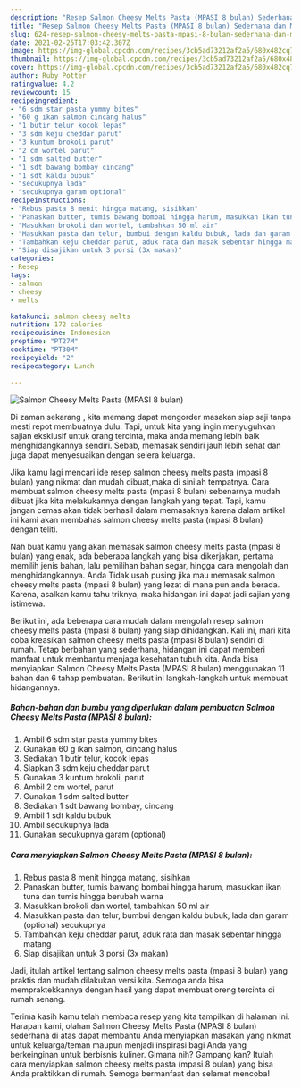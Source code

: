 ```yaml
---
description: "Resep Salmon Cheesy Melts Pasta (MPASI 8 bulan) Sederhana dan Mudah Dibuat"
title: "Resep Salmon Cheesy Melts Pasta (MPASI 8 bulan) Sederhana dan Mudah Dibuat"
slug: 624-resep-salmon-cheesy-melts-pasta-mpasi-8-bulan-sederhana-dan-mudah-dibuat
date: 2021-02-25T17:03:42.307Z
image: https://img-global.cpcdn.com/recipes/3cb5ad73212af2a5/680x482cq70/salmon-cheesy-melts-pasta-mpasi-8-bulan-foto-resep-utama.jpg
thumbnail: https://img-global.cpcdn.com/recipes/3cb5ad73212af2a5/680x482cq70/salmon-cheesy-melts-pasta-mpasi-8-bulan-foto-resep-utama.jpg
cover: https://img-global.cpcdn.com/recipes/3cb5ad73212af2a5/680x482cq70/salmon-cheesy-melts-pasta-mpasi-8-bulan-foto-resep-utama.jpg
author: Ruby Potter
ratingvalue: 4.2
reviewcount: 15
recipeingredient:
- "6 sdm star pasta yummy bites"
- "60 g ikan salmon cincang halus"
- "1 butir telur kocok lepas"
- "3 sdm keju cheddar parut"
- "3 kuntum brokoli parut"
- "2 cm wortel parut"
- "1 sdm salted butter"
- "1 sdt bawang bombay cincang"
- "1 sdt kaldu bubuk"
- "secukupnya lada"
- "secukupnya garam optional"
recipeinstructions:
- "Rebus pasta 8 menit hingga matang, sisihkan"
- "Panaskan butter, tumis bawang bombai hingga harum, masukkan ikan tuna dan tumis hingga berubah warna"
- "Masukkan brokoli dan wortel, tambahkan 50 ml air"
- "Masukkan pasta dan telur, bumbui dengan kaldu bubuk, lada dan garam (optional) secukupnya"
- "Tambahkan keju cheddar parut, aduk rata dan masak sebentar hingga matang"
- "Siap disajikan untuk 3 porsi (3x makan)"
categories:
- Resep
tags:
- salmon
- cheesy
- melts

katakunci: salmon cheesy melts 
nutrition: 172 calories
recipecuisine: Indonesian
preptime: "PT27M"
cooktime: "PT30M"
recipeyield: "2"
recipecategory: Lunch

---
```



![Salmon Cheesy Melts Pasta (MPASI 8 bulan)](https://img-global.cpcdn.com/recipes/3cb5ad73212af2a5/680x482cq70/salmon-cheesy-melts-pasta-mpasi-8-bulan-foto-resep-utama.jpg)

Di zaman  sekarang , kita memang dapat mengorder masakan siap saji tanpa mesti repot membuatnya dulu. Tapi, untuk kita yang ingin menyuguhkan sajian eksklusif untuk orang tercinta, maka anda memang lebih baik menghidangkannya sendiri. Sebab, memasak sendiri jauh lebih sehat dan juga dapat menyesuaikan dengan selera keluarga.

Jika kamu lagi mencari ide resep salmon cheesy melts pasta (mpasi 8 bulan) yang nikmat dan mudah dibuat,maka di sinilah tempatnya. Cara membuat salmon cheesy melts pasta (mpasi 8 bulan)  sebenarnya mudah dibuat jika kita melakukannya dengan langkah yang tepat. Tapi, kamu jangan cemas akan tidak berhasil dalam memasaknya 
karena dalam artikel ini kami akan membahas salmon cheesy melts pasta (mpasi 8 bulan) dengan teliti.  



Nah buat kamu yang akan memasak salmon cheesy melts pasta (mpasi 8 bulan) yang enak, ada beberapa langkah yang bisa dikerjakan, pertama memilih jenis bahan, lalu pemilihan bahan segar, hingga cara mengolah dan menghidangkannya. Anda Tidak usah pusing jika mau memasak salmon cheesy melts pasta (mpasi 8 bulan) yang lezat di mana pun anda berada. Karena, asalkan kamu  tahu triknya, maka hidangan ini dapat jadi sajian yang istimewa.

Berikut ini, ada beberapa cara mudah dalam mengolah resep salmon cheesy melts pasta (mpasi 8 bulan) yang siap dihidangkan. Kali ini, mari kita coba kreasikan salmon cheesy melts pasta (mpasi 8 bulan) sendiri di rumah. Tetap berbahan yang sederhana, hidangan ini dapat memberi manfaat untuk membantu menjaga kesehatan tubuh kita. Anda bisa menyiapkan Salmon Cheesy Melts Pasta (MPASI 8 bulan) menggunakan 11 bahan dan 6 tahap pembuatan. Berikut ini langkah-langkah untuk membuat hidangannya.

<!--inarticleads1-->

##### Bahan-bahan dan bumbu yang diperlukan dalam pembuatan Salmon Cheesy Melts Pasta (MPASI 8 bulan):

1. Ambil 6 sdm star pasta yummy bites
1. Gunakan 60 g ikan salmon, cincang halus
1. Sediakan 1 butir telur, kocok lepas
1. Siapkan 3 sdm keju cheddar parut
1. Gunakan 3 kuntum brokoli, parut
1. Ambil 2 cm wortel, parut
1. Gunakan 1 sdm salted butter
1. Sediakan 1 sdt bawang bombay, cincang
1. Ambil 1 sdt kaldu bubuk
1. Ambil secukupnya lada
1. Gunakan secukupnya garam (optional)




<!--inarticleads2-->

##### Cara menyiapkan Salmon Cheesy Melts Pasta (MPASI 8 bulan):

1. Rebus pasta 8 menit hingga matang, sisihkan
1. Panaskan butter, tumis bawang bombai hingga harum, masukkan ikan tuna dan tumis hingga berubah warna
1. Masukkan brokoli dan wortel, tambahkan 50 ml air
1. Masukkan pasta dan telur, bumbui dengan kaldu bubuk, lada dan garam (optional) secukupnya
1. Tambahkan keju cheddar parut, aduk rata dan masak sebentar hingga matang
1. Siap disajikan untuk 3 porsi (3x makan)




Jadi, itulah artikel tentang  salmon cheesy melts pasta (mpasi 8 bulan)  yang praktis dan mudah dilakukan versi kita. Semoga anda bisa mempraktekkannya dengan hasil yang dapat membuat oreng tercinta di rumah senang. 

Terima kasih kamu telah membaca resep yang kita tampilkan di halaman ini. Harapan kami, olahan  Salmon Cheesy Melts Pasta (MPASI 8 bulan) sederhana di atas dapat membantu Anda menyiapkan masakan yang nikmat untuk keluarga/teman maupun menjadi inspirasi bagi Anda yang berkeinginan untuk berbisnis kuliner. Gimana nih? Gampang kan? Itulah cara menyiapkan salmon cheesy melts pasta (mpasi 8 bulan) yang bisa Anda praktikkan di rumah. Semoga bermanfaat dan selamat mencoba!

